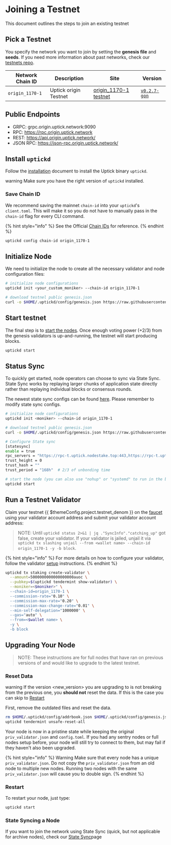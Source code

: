 # Joining a Testnet

This document outlines the steps to join an existing testnet

## Pick a Testnet

You specify the network you want to join by setting the **genesis file** and **seeds**. If you need more information about past networks, check our [testnets repo](https://github.com/UptickNetwork/uptick-testnet).

| Network Chain ID | Description           | Site                                                                                               | Version                                                                         |
| ---------------- | --------------------- | -------------------------------------------------------------------------------------------------- | ------------------------------------------------------------------------------- |
| `origin_1170-1`  | Uptick origin Testnet | [origin_1170-1 testnet](https://github.com/UptickNetwork/uptick-testnet/tree/main/origin_1170-1) | [`v0.2.7-gon`](https://github.com/UptickNetwork/uptick/releases/tag/v0.2.7-gon) |

## Public Endpoints

* GRPC: grpc.origin.uptick.network:9090
* RPC: https://rpc.origin.uptick.network
* REST: https://api.origin.uptick.network/
* JSON RPC: https://json-rpc.origin.uptick.network/

## Install `uptickd`

Follow the [installation](../installation.md) document to install the Uptick binary `uptickd`.

warning Make sure you have the right version of `uptickd` installed.

### Save Chain ID

We recommend saving the mainnet `chain-id` into your `uptickd`'s `client.toml`. This will make it so you do not have to manually pass in the `chain-id` flag for every CLI command.

{% hint style="info" %}
See the Official [Chain IDs](../concepts/basics/chain_id.md#official-chain-ids) for reference.
{% endhint %}

```bash
uptickd config chain-id origin_1170-1
```

## Initialize Node

We need to initialize the node to create all the necessary validator and node configuration files:

```bash
# initialize node configurations
uptickd init <your_custom_moniker> --chain-id origin_1170-1

# download testnel public genesis.json
curl -o $HOME/.uptickd/config/genesis.json https://raw.githubusercontent.com/UptickNetwork/uptick-testnet/main/origin_1170-1/config/genesis.json


```

## Start testnet

The final step is to [start the nodes](https://github.com/starrymedia/upticknetworkdocs/blob/main/quickstart/run_node/README.md#start-node). Once enough voting power (+2/3) from the genesis validators is up-and-running, the testnet will start producing blocks.

```bash
uptickd start
```

## Status Sync

To quickly get started, node operators can choose to sync via State Sync. State Sync works by replaying larger chunks of application state directly rather than replaying individual blocks or consensus rounds.

The newest state sync configs can be found [here](https://explorer.origin.uptick.network/uptick%20origin/statesync). Please remember to modify state sync configs.

```bash
# initialize node configurations
uptickd init <moniker> --chain-id origin_1170-1

# download testnel public genesis.json
curl -o $HOME/.uptickd/config/genesis.json https://raw.githubusercontent.com/UptickNetwork/uptick-testnet/main/origin_1170-1/config/genesis.json

# Configure State sync
[statesync]
enable = true
rpc_servers = "https://rpc-t.uptick.nodestake.top:443,https://rpc-t.uptick.nodestake.top:443"
trust_height = 0
trust_hash = ""
trust_period = "168h"  # 2/3 of unbonding time

# start the node (you can also use "nohup" or "systemd" to run in the background)
uptickd start
```

## Run a Testnet Validator

Claim your testnet {{ $themeConfig.project.testnet_denom }} on the [faucet](faucet.md) using your validator account address and submit your validator account address:

> NOTE: Until `uptickd status 2>&1 | jq ."SyncInfo"."catching_up"` got false, create your validator. If your validator is jailed, unjail it via `uptickd tx slashing unjail --from <wallet name> --chain-id origin_1170-1 -y -b block`.

{% hint style="info" %}
For more details on how to configure your validator, follow the validator [setup](../guides/validators/setup.md) instructions.
{% endhint %}

```bash
uptickd tx staking create-validator \
  --amount=5000000000000000000auoc \
  --pubkey=$(uptickd tendermint show-validator) \
  --moniker=<$moniker>" \
  --chain-id=origin_1170-1 \
  --commission-rate="0.10" \
  --commission-max-rate="0.20" \
  --commission-max-change-rate="0.01" \
  --min-self-delegation="1000000" \
  --gas="auto" \
  --from=<$wallet name> \
  -y \
  -b block
```

## Upgrading Your Node

> NOTE: These instructions are for full nodes that have ran on previous versions of and would like to upgrade to the latest testnet.

### Reset Data

warning If the version <new_version> you are upgrading to is not breaking from the previous one, you **should not** reset the data. If this is the case you can skip to [Restart](join.md#restart)

First, remove the outdated files and reset the data.

```bash
rm $HOME/.uptickd/config/addrbook.json $HOME/.uptickd/config/genesis.json
uptickd tendermint unsafe-reset-all
```

Your node is now in a pristine state while keeping the original `priv_validator.json` and `config.toml`. If you had any sentry nodes or full nodes setup before, your node will still try to connect to them, but may fail if they haven't also been upgraded.

{% hint style="info" %}
Warning Make sure that every node has a unique `priv_validator.json`. Do not copy the `priv_validator.json` from an old node to multiple new nodes. Running two nodes with the same `priv_validator.json` will cause you to double sign.
{% endhint %}

### Restart

To restart your node, just type:

```bash
uptickd start
```

### State Syncing a Node

If you want to join the network using State Sync (quick, but not applicable for archive nodes), check our [State Sync](../guides/statesync.md#State-Sync)page
